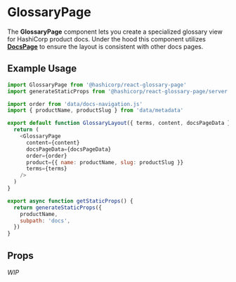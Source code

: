 # GlossaryPage

The **GlossaryPage** component lets you create a specialized glossary view for HashiCorp product docs. Under the hood this component utilizes [**DocsPage**](../docs-page) to ensure the layout is consistent with other docs pages.

## Example Usage

```js
import GlossaryPage from '@hashicorp/react-glossary-page'
import generateStaticProps from '@hashicorp/react-glossary-page/server'

import order from 'data/docs-navigation.js'
import { productName, productSlug } from 'data/metadata'

export default function GlossaryLayout({ terms, content, docsPageData }) {
  return (
    <GlossaryPage
      content={content}
      docsPageData={docsPageData}
      order={order}
      product={{ name: productName, slug: productSlug }}
      terms={terms}
    />
  )
}

export async function getStaticProps() {
  return generateStaticProps({
    productName,
    subpath: 'docs',
  })
}
```

## Props

_WIP_
